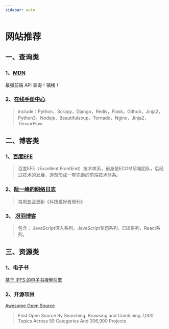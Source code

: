 ```yaml
---
sidebar: auto
---
```

# 网站推荐

## 一、查询类

### 1、[MDN]( https://developer.mozilla.org/zh-CN/ )

最强前端 API 查询！镇楼！

### 2、[在线手册中心]( https://docs.pythontab.com/ )

> include：Python，Scrapy，Django，Redis，Flask，Github，Jinja2，Python3，Nodejs，Beautifulsoup，Tornado，Nginx，Jinja2，TensorFlow

## 二、博客类

###  1、[百度EFE]( https://efe.baidu.com/ ) 

>  百度EFE（Excellent FrontEnd）技术体系，前身是ECOM前端团队，后经过技术的发展，逐渐形成一套完善的前端技术体系。 

###  2、[阮一峰的网络日志]( http://www.ruanyifeng.com/blog/ )

>每周五会更新《科技爱好者周刊》

### 3、 [冴羽博客]( https://github.com/mqyqingfeng/Blog ) 

> 包含： JavaScript深入系列、JavaScript专题系列、ES6系列、React系列。 



## 三、资源类

### 1、电子书

[基于 IPFS 的电子书搜索引擎](https://i-book.in/) 

### 2、开源项目

[Awesome Open Source ](https://awesomeopensource.com/ )

> Find Open Source By Searching, Browsing and Combining 7,000 Topics Across 59 Categories And 306,900 Projects

